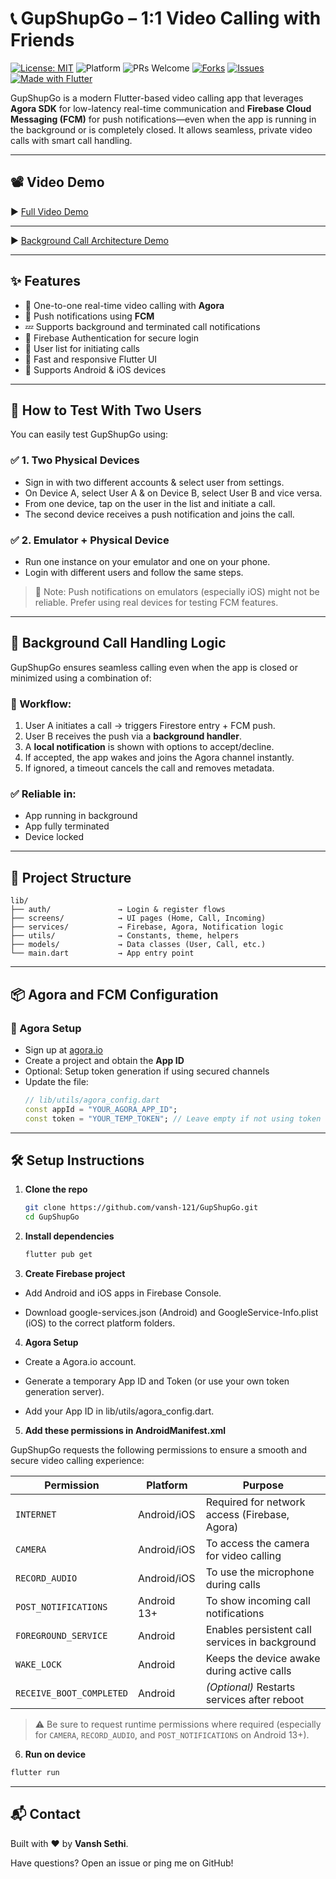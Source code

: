 # 📞 GupShupGo – 1:1 Video Calling with Friends

[![License: MIT](https://img.shields.io/badge/License-MIT-blue.svg)](LICENSE)
![Platform](https://img.shields.io/badge/platform-flutter-blue.svg)
![PRs Welcome](https://img.shields.io/badge/PRs-welcome-brightgreen.svg)
[![Forks](https://img.shields.io/github/forks/vansh-121/GupShupGo.svg)](https://github.com/vansh-121/GupShupGo/network/members)
[![Issues](https://img.shields.io/github/issues/vansh-121/GupShupGo.svg)](https://github.com/vansh-121/GupShupGo/issues)
[![Made with Flutter](https://img.shields.io/badge/Made%20with-Flutter-02569B?logo=flutter)](https://flutter.dev)

GupShupGo is a modern Flutter-based video calling app that leverages **Agora SDK** for low-latency real-time communication and **Firebase Cloud Messaging (FCM)** for push notifications—even when the app is running in the background or is completely closed. It allows seamless, private video calls with smart call handling.

---

## 📽️ Video Demo

▶️ [Full Video Demo](https://drive.google.com/file/d/1SiRGrnEmd6NfMtUpOwt14ZydMXcQpD0l/view?usp=drive_link)


---

▶️ [Background Call Architecture Demo](https://drive.google.com/file/d/1rzKF0wo0TkwQmZVnYHOweSIJxczKQAmL/view?usp=sharing)



---

## ✨ Features

- 🔗 One-to-one real-time video calling with **Agora**
- 🔔 Push notifications using **FCM**
- 💤 Supports background and terminated call notifications
- 🔐 Firebase Authentication for secure login
- 👥 User list for initiating calls
- 🚀 Fast and responsive Flutter UI
- 📱 Supports Android & iOS devices

---

## 🧪 How to Test With Two Users

You can easily test GupShupGo using:

### ✅ 1. Two Physical Devices
- Sign in with two different accounts & select user from settings.
- On Device A, select User A & on Device B, select User B and vice versa.
- From one device, tap on the user in the list and initiate a call.
- The second device receives a push notification and joins the call.

### ✅ 2. Emulator + Physical Device
- Run one instance on your emulator and one on your phone.
- Login with different users and follow the same steps.

> 📌 Note: Push notifications on emulators (especially iOS) might not be reliable. Prefer using real devices for testing FCM features.

---

## 🧠 Background Call Handling Logic

GupShupGo ensures seamless calling even when the app is closed or minimized using a combination of:

### 🔄 Workflow:

1. User A initiates a call → triggers Firestore entry + FCM push.
2. User B receives the push via a **background handler**.
3. A **local notification** is shown with options to accept/decline.
4. If accepted, the app wakes and joins the Agora channel instantly.
5. If ignored, a timeout cancels the call and removes metadata.

### ✅ Reliable in:
- App running in background
- App fully terminated
- Device locked

---

## 📁 Project Structure

```plaintext
lib/
├── auth/               → Login & register flows
├── screens/            → UI pages (Home, Call, Incoming)
├── services/           → Firebase, Agora, Notification logic
├── utils/              → Constants, theme, helpers
├── models/             → Data classes (User, Call, etc.)
└── main.dart           → App entry point
```

---

## 📦 Agora and FCM Configuration

### 🔧 Agora Setup
- Sign up at [agora.io](https://www.agora.io/)
- Create a project and obtain the **App ID**
- Optional: Setup token generation if using secured channels
- Update the file:
  ```dart
  // lib/utils/agora_config.dart
  const appId = "YOUR_AGORA_APP_ID";
  const token = "YOUR_TEMP_TOKEN"; // Leave empty if not using token
  ```

---


## 🛠️ Setup Instructions

1. **Clone the repo**
   ```bash
   git clone https://github.com/vansh-121/GupShupGo.git
   cd GupShupGo
   ```

2. **Install dependencies**
   ```bash
   flutter pub get
   ```
3. **Create Firebase project**

  - Add Android and iOS apps in Firebase Console.

  - Download google-services.json (Android) and GoogleService-Info.plist (iOS) to the correct platform folders.
    
4. **Agora Setup**
  
  - Create a Agora.io account.

  - Generate a temporary App ID and Token (or use your own token generation server).

  - Add your App ID in lib/utils/agora_config.dart.
  
5. **Add these permissions in AndroidManifest.xml** 

GupShupGo requests the following permissions to ensure a smooth and secure video calling experience:

| Permission              | Platform     | Purpose                                      |
|-------------------------|--------------|----------------------------------------------|
| `INTERNET`              | Android/iOS  | Required for network access (Firebase, Agora) |
| `CAMERA`                | Android/iOS  | To access the camera for video calling        |
| `RECORD_AUDIO`          | Android/iOS  | To use the microphone during calls            |
| `POST_NOTIFICATIONS`    | Android 13+  | To show incoming call notifications           |
| `FOREGROUND_SERVICE`    | Android      | Enables persistent call services in background |
| `WAKE_LOCK`             | Android      | Keeps the device awake during active calls    |
| `RECEIVE_BOOT_COMPLETED`| Android      | *(Optional)* Restarts services after reboot   |


> ⚠️ Be sure to request runtime permissions where required (especially for `CAMERA`, `RECORD_AUDIO`, and `POST_NOTIFICATIONS` on Android 13+).


6. **Run on device**
```bash
flutter run
```

---

## 📬 Contact

Built with ❤️ by **Vansh Sethi**.

Have questions? Open an issue or ping me on GitHub!
